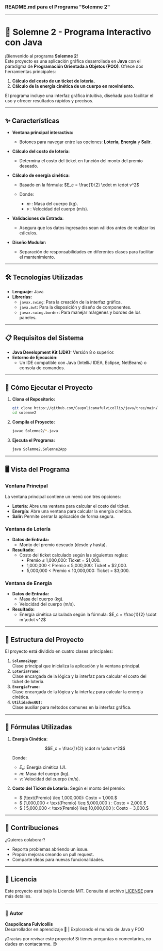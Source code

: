 ### **README.md para el Programa "Solemne 2"**

---

# 🎉 **Solemne 2 - Programa Interactivo con Java**

¡Bienvenido al programa **Solemne 2**!  
Este proyecto es una aplicación gráfica desarrollada en **Java** con el paradigma de **Programación Orientada a Objetos (POO)**. Ofrece dos herramientas principales:  
1. **Cálculo del costo de un ticket de lotería.**  
2. **Cálculo de la energía cinética de un cuerpo en movimiento.**  

El programa incluye una interfaz gráfica intuitiva, diseñada para facilitar el uso y ofrecer resultados rápidos y precisos.

---

## ✨ **Características**

- **Ventana principal interactiva:**  
  - Botones para navegar entre las opciones: **Lotería**, **Energía** y **Salir**.
  
- **Cálculo del costo de lotería:**  
  - Determina el costo del ticket en función del monto del premio deseado.

- **Cálculo de energía cinética:**  
  - Basado en la fórmula:
    $E_c = \frac{1}{2} \cdot m \cdot v^2$

  - Donde:
    - $m$ : Masa del cuerpo (kg).
    - $v$ : Velocidad del cuerpo (m/s).

- **Validaciones de Entrada:**  
  - Asegura que los datos ingresados sean válidos antes de realizar los cálculos.

- **Diseño Modular:**  
  - Separación de responsabilidades en diferentes clases para facilitar el mantenimiento.

---

## 🛠️ **Tecnologías Utilizadas**

- **Lenguaje:** Java  
- **Librerías:**
  - `javax.swing`: Para la creación de la interfaz gráfica.
  - `java.awt`: Para la disposición y diseño de componentes.
  - `javax.swing.border`: Para manejar márgenes y bordes de los paneles.

---

## 📋 **Requisitos del Sistema**

- **Java Development Kit (JDK):** Versión 8 o superior.  
- **Entorno de Ejecución:**
  - Un IDE compatible con Java (IntelliJ IDEA, Eclipse, NetBeans) o consola de comandos.

---

## 🚀 **Cómo Ejecutar el Proyecto**

1. **Clona el Repositorio:**
   ```bash
   git clone https://github.com/Caupolicanafulvicollis/java/tree/main/Solemne2
   cd solemne2
   ```

2. **Compila el Proyecto:**
   ```bash
   javac Solemne2/*.java
   ```

3. **Ejecuta el Programa:**
   ```bash
   java Solemne2.Solemne2App
   ```

---

## 🖥️ **Vista del Programa**

### **Ventana Principal**
La ventana principal contiene un menú con tres opciones:  
- **Lotería:** Abre una ventana para calcular el costo del ticket.  
- **Energía:** Abre una ventana para calcular la energía cinética.  
- **Salir:** Permite cerrar la aplicación de forma segura.

### **Ventana de Lotería**
- **Datos de Entrada:**
  - Monto del premio deseado (desde y hasta).
- **Resultado:**
  - Costo del ticket calculado según las siguientes reglas:
    - Premio ≤ 1,000,000: Ticket = $1,000.
    - 1,000,000 < Premio ≤ 5,000,000: Ticket = $2,000.
    - 5,000,000 < Premio ≤ 10,000,000: Ticket = $3,000.

### **Ventana de Energía**
- **Datos de Entrada:**
  - Masa del cuerpo (kg).
  - Velocidad del cuerpo (m/s).
- **Resultado:**
  - Energía cinética calculada según la fórmula:
    $E_c = \frac{1}{2} \cdot m \cdot v^2$

---

## 📂 **Estructura del Proyecto**

El proyecto está dividido en cuatro clases principales:

1. **`Solemne2App`:**  
   Clase principal que inicializa la aplicación y la ventana principal.  
2. **`LoteriaFrame`:**  
   Clase encargada de la lógica y la interfaz para calcular el costo del ticket de lotería.  
3. **`EnergiaFrame`:**  
   Clase encargada de la lógica y la interfaz para calcular la energía cinética.  
4. **`UtilidadesGUI`:**  
   Clase auxiliar para métodos comunes en la interfaz gráfica.

---

## 🧮 **Fórmulas Utilizadas**

1. **Energía Cinética:**

   $$E_c = \frac{1}{2} \cdot m \cdot v^2$$

   Donde:
   - $E_c$: Energía cinética (J).
   - $m$: Masa del cuerpo (kg).
   - $v$: Velocidad del cuerpo (m/s).

2. **Costo del Ticket de Lotería:**
   Según el monto del premio:
   - $ (\text{Premio} \leq 1,000,000): Costo = 1,000.$
   - $ (1,000,000 < \text{Premio} \leq 5,000,000 ) : Costo = 2,000.$
   - $ ( 5,000,000 < \text{Premio} \leq 10,000,000 ): Costo = 3,000.$

---

## 👥 **Contribuciones**

¿Quieres colaborar?  
- Reporta problemas abriendo un issue.  
- Propón mejoras creando un pull request.  
- Comparte ideas para nuevas funcionalidades.

---

## 📝 **Licencia**

Este proyecto está bajo la Licencia MIT. Consulta el archivo [LICENSE](LICENSE) para más detalles.

---

### 🎯 **Autor**
**Caupolicana Fulvicollis**  
Desarrollador en aprendizaje 🚀 | Explorando el mundo de Java y POO

¡Gracias por revisar este proyecto! Si tienes preguntas o comentarios, no dudes en contactarme. 😊
